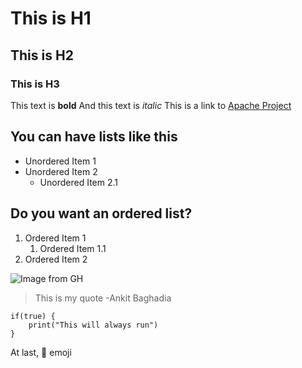 # This is H1

## This is H2

### This is H3

This text is **bold**
And this text is *italic*
This is a link to [Apache Project](https://www.apache.org/)

## You can have lists like this
- Unordered Item 1
- Unordered Item 2
	- Unordered Item 2.1

## Do you want an ordered list?
1. Ordered Item 1
	1. Ordered Item 1.1
1. Ordered Item 2

![Image from GH](https://octodex.github.com/images/yaktocat.png)

> This is my quote 
> -Ankit Baghadia

```
if(true) {
	print("This will always run")
}
```

At last, :camel: emoji
